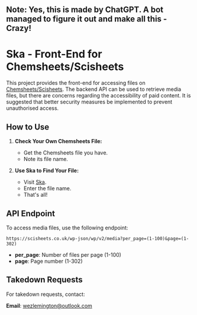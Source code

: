 ## Note: Yes, this is made by ChatGPT. A bot managed to figure it out and make all this - Crazy!

# Ska - Front-End for Chemsheets/Scisheets

This project provides the front-end for accessing files on [Chemsheets/Scisheets](https://www.scisheets.co.uk/). The backend API can be used to retrieve media files, but there are concerns regarding the accessibility of paid content. It is suggested that better security measures be implemented to prevent unauthorised access.

## How to Use

1. **Check Your Own Chemsheets File:**
   * Get the Chemsheets file you have.
   * Note its file name.

2. **Use Ska to Find Your File:**
   * Visit [Ska](https://wezlemin.github.io/ska/).
   * Enter the file name.
   * That's all!

## API Endpoint

To access media files, use the following endpoint:

```
https://scisheets.co.uk/wp-json/wp/v2/media?per_page=(1-100)&page=(1-302)
```

* **per_page**: Number of files per page (1-100)
* **page**: Page number (1-302)

## Takedown Requests

For takedown requests, contact:

**Email**: [wezlemington@outlook.com](mailto:wezlemington@outlook.com)

